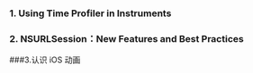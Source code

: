 
### 1. Using Time Profiler in Instruments

### 2. NSURLSession：New Features and Best Practices

###3.认识 iOS 动画